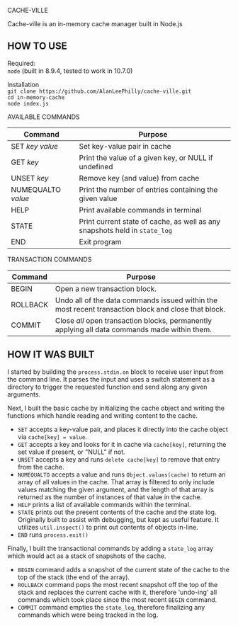 CACHE-VILLE

Cache-ville is an in-memory cache manager built in Node.js

## HOW TO USE

Required:  
`node` (built in 8.9.4, tested to work in 10.7.0)

Installation  
`git clone https://github.com/AlanLeePhilly/cache-ville.git`  
`cd in-memory-cache`  
`node index.js`  

AVAILABLE COMMANDS

| Command | Purpose |
|---------|---------|
| SET _key_ _value_ | Set key-value pair in cache |
| GET _key_ | Print the value of a given key, or NULL if undefined |
| UNSET _key_ | Remove key (and value) from cache |
| NUMEQUALTO _value_ | Print the number of entries containing the given value |
| HELP | Print available commands in terminal |
| STATE | Print current state of cache, as well as any snapshots held in `state_log` |
| END | Exit program |

TRANSACTION COMMANDS

| Command | Purpose |
|---------|---------|
| BEGIN | Open a new transaction block. |
| ROLLBACK | Undo all of the data commands issued within the most recent transaction block and close that block. |
| COMMIT | Close _all_ open transaction blocks, permanently applying all data commands made within them. |

## HOW IT WAS BUILT  
I started by building the `process.stdin.on` block to receive user input from the command line. It parses the input and uses a switch statement as a directory to trigger the requested function and send along any given arguments. 

Next, I built the basic cache by initializing the cache object and writing the functions which handle reading and writing content to the cache.  
* `SET` accepts a key-value pair, and places it directly into the cache object via `cache[key] = value`.  
* `GET` accepts a key and looks for it in cache via `cache[key]`, returning the set value if present, or "NULL" if not.  
* `UNSET` accepts a key and runs `delete cache[key]` to remove that entry from the cache.  
* `NUMEQUALTO` accepts a value and runs `Object.values(cache)` to return an array of all values in the cache. That array is filtered to only include values matching the given argument, and the length of that array is returned as the number of instances of that value in the cache.
* `HELP` prints a list of available commands within the terminal.  
* `STATE` prints out the present contents of the cache and the state log. Originally built to assist with debugging, but kept as useful feature. It utilizes `util.inspect()` to print out contents of objects in-line.
* `END` runs `process.exit()`

Finally, I built the transactional commands by adding a `state_log` array which would act as a stack of snapshots of the cache.  
* `BEGIN` command adds a snapshot of the current state of the cache to the top of the stack (the end of the array).  
* `ROLLBACK` command pops the most recent snapshot off the top of the stack and replaces the current cache with it, therefore 'undo-ing' all commands which took place since the most recent `BEGIN` command.  
* `COMMIT` command empties the `state_log`, therefore finalizing any commands which were being tracked in the log. 

